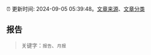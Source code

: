 :alarm_clock: 更新时间: 2024-09-05 05:39:48。[文章来源](/README.md)、[文章分类](/TAGS.md)

## 报告


> 关键字：`报告`、`月报`



